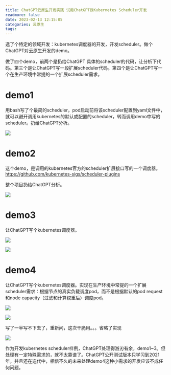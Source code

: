 ```yaml
---
title: ChatGPT云原生开发实践 试用ChatGPT做Kubernetes Scheduler开发
readmore: false
date: 2023-02-13 12:15:05
categories: 云原生
tags:
---
```


选了个特定的领域开发：kubernetes调度器的开发，开发scheduler。做个ChatGPT对云原生开发的demo。

做了四个demo，前两个是扔给ChatGPT 具体的scheduler的代码，让分析下代码。第三个是让ChatGPT写一段扩展scheduler代码。第四个是让ChatGPT写一个在生产环境中常提的一个扩展scheduler需求。

# demo1

用bash写了个最简的scheduler，pod启动前将该scheduler配置到yaml文件中，就可以避开调用kubernetes的默认或配置的scheduler，转而调用demo中写的scheduler。扔给ChatGPT分析。

![](/images/chatgpt-scheduler/2023-02-13-11-29-04.png)

# demo2

这个demo，是调用的kubernetes官方的scheduler扩展接口写的一个调度器。 https://github.com/kubernetes-sigs/scheduler-plugins

整个项目扔给ChatGPT分析。

![](/images/chatgpt-scheduler/2023-02-13-11-59-44.png)

# demo3

让ChatGPT写个kubernetes调度器。

![](/images/chatgpt-scheduler/2023-02-13-12-03-49.png)

![](/images/chatgpt-scheduler/2023-02-13-12-04-16.png)

# demo4

让ChatGPT写个kubernetes调度器。实现在生产环境中常提的一个扩展scheduler需求：根据节点的真实负载调度pod，而不是根据默认的pod request和node capacity（过滤和计算权重后）调度pod。

![](/images/chatgpt-scheduler/2023-02-13-12-20-45.png)

![](/images/chatgpt-scheduler/2023-02-13-12-21-10.png)

写了一半写不下去了，重新问，这次干脆用。。。省略了实现

![](/images/chatgpt-scheduler/2023-02-13-12-22-14.png)


作为开发kubernetes scheduler样例，ChatGPT处理得游刃有余，demo1~3。但处理有一定特殊需求的，就不太靠谱了。ChatGPT公开测试版本只学习到2021年，并且还在迭代中，相信不久的未来处理demo4这种小需求的开发应该不成任何问题。